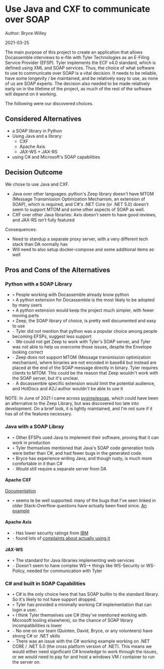 # Use Java and CXF to communicate over SOAP

Author: Bryce Willey

2021-03-25

The main purpose of this project to create an application that allows Docassemble interviews
to e-file with Tyler Technologies as an E-Filing Service Provider (EFSP). Tyler implements
the ECF v4.0 standard, which is defined using XML and SOAP services. Thus, the choice
of what software to use to communicate over SOAP is a vital decision. It needs to be
reliable, have some longevity / be maintained, and be relatively easy to use, as none of
us are SOAP experts. The decision also needed to be made relatively early on in the lifetime
of the project, as much of the rest of the software will depend on it working.


The following were our discovered choices.

## Considered Alternatives

* a SOAP library in Python
* Using Java and a library:
  * CXF
  * Apache Axis
  * JAX-WS + JAX-RS
* using C# and Microsoft's SOAP capabilities

## Decision Outcome

We chose to use Java and CXF.
* Java over other languages: python's Zeep library doesn't have MTOM (Message Transmission Optimization Mechanism, an extension of SOAP), which is required, and C#'s .NET Core (or .NET 5.0) doesn't seem to support MTOM and some other aspects of SOAP as well.
* CXF over other Java libraries: Axis doesn't seem to have good reviews, and JAX-RS isn't fully featured

Consequences:
* Need to standup a separate proxy server, with a very different tech stack than DA normally has
* Will need to also setup docker-compose and some additional items as well

## Pros and Cons of the Alternatives

### Python with a SOAP Library

* `+` People working with Docassemble already know python
* `+` A python extension for Docassemble is the most likely to be adopted by many users
* `+` A python extension would keep the project much simpler, with fewer moving parts
* `+` Zeep, the SOAP library of choice, is pretty well documented and easy to use
* `-` Tyler did not mention that python was a popular choice among people becoming EFSPs, suggest less support
* `-` We could not get Zeep to work with Tyler's SOAP server, and Tyler was not able to help us overcome those issues, despite the Envelope looking correct
* `-` Zeep does not support MTOM (Message transmission optimization mechanism), where binaries are not encoded in base64 but instead are placed at the end of the SOAP message directly in binary. Tyler requires clients to MTOM. This could be the reason that Zeep wouldn't work with the SOAP server, but it's unclear.
* `-` A docassemble specific extension would limit the potential audience, and HotDocs and A2J author wouldn't be able to use it

NOTE: In June of 2021 I came across [pysimplesoap](https://github.com/pysimplesoap/pysimplesoap),
which could have been an alternative to the Zeep Library, but was discovered too late into
development. On a brief look, it is lightly maintained, and I'm not sure if it has all
of the features necessary.


### Java with a SOAP Libray

* `+` Other EFSPs used Java to implement their software, proving that it can work in production
* `+` Tyler themselves mentioned that Java's SOAP code generation tools were better than C#, and had fewer bugs in the generated code.
* `+` Bryce has experience writing Java, and though rusty, is much more comfortable in it than C#
* `-` Would still require a separate server from DA

#### Apache CXF

[Documentation](https://cxf.apache.org/docs)

* `+` seems te be well supported: many of the bugs that I've seen linked in older Stack-Overflow questions have
  actually been fixed since. [An example](https://issues.apache.org/jira/browse/CFX-3452)


#### Apache Axis

* `-` Has lower security ratings from [IBM](https://web.archive.org/web/20150907224548/http://www.ibm.com/developerworks/java/library/j-jws19/j-jws19-pdf.pdf)
* `-` found lots of [complaints about actually using it](https://ruby-vs-java.blogspot.com/2007/01/elads-adventures-in-java-webserviceland.html)


#### JAX-WS

* `+` The standard for Java libraries implementing web services
* `-` Doesn't seem to have complex WS-\* things like WS-Security or WS-Policy, needed for communication with Tyler


### C# and built in SOAP Capabilities

* `+` C# is the only choice here that has SOAP builtin to the standard library. So it's likely to not have support dropped.
* `+` Tyler has provided a minimally working C# implementation that can login a user.
* `+` I think Tyler themselves use C# (they've mentioned working with Microsoft tooling elsewhere), so the chance of SOAP library incompatibilities is lower
* `-` No one on our team (Quinten, David, Bryce, or any volunteers) have strong C# or .NET skills
* `-` There was an issue with the C# working example working on .NET CORE / .NET 5.0 (the cross platform version of .NET). This means we would either need significant C# knowledge to work through the issues, or we would need to pay for and host a windows VM / container to run the server on.
